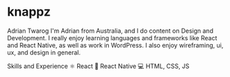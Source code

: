 # knappz

Adrian Twarog
I'm Adrian from Australia, and I do content on Design and Development. I really enjoy learning languages and frameworks like React and React Native, as well as work in WordPress. I also enjoy wireframing, ui, ux, and design in general.

Skills and Experience
⚛ React
📱 React Native
💻 HTML, CSS, JS
